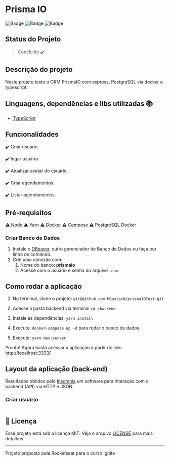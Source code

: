 # Prisma IO

![Badge](https://img.shields.io/badge/node-%3E%3D%2016.14.2-brightgreen) ![Badge](https://img.shields.io/badge/types-Flow%20%7C%20TypeScript-blue) ![Badge](https://img.shields.io/badge/prisma-3.11.1-blueviolet)

## Status do Projeto

> Concluído :heavy_check_mark:

## Descrição do projeto

Neste projeto testo o ORM PrismaIO com express, PostgreSQL via docker e typescript.

## Linguagens, dependências e libs utilizadas :books:

- [TypeScript](https://www.typescriptlang.org/)

## Funcionalidades

:heavy_check_mark: Criar usuário.

:heavy_check_mark: logar usuário.

:heavy_check_mark: Atualizar avatar do usuário.

:heavy_check_mark: Criar agendamentos.

:heavy_check_mark: Listar agendamentos.

## Pré-requisitos

:warning: [Node](https://nodejs.org/en/download/)
:warning: [Yarn](https://yarnpkg.com/getting-started/install)
:warning: [Docker](https://www.docker.com/products/docker-desktop)
:warning: [Compose](https://docs.docker.com/compose/install/)
:warning: [PostgreSQL Docker](https://hub.docker.com/_/postgres)

### Criar Banco de Dados

1. Instale o [DBeaver](https://dbeaver.io/download/), outro gerenciador de Banco de Dados ou faça por linha de comando.
2. Crie uma conexão com:
   1. Nome do banco: __prismaio__
   2. Acesse com o usuário e senha do arquivo `.env`.

## Como rodar a aplicação

1. No terminal, clone o projeto: `git@github.com:MGustav0/prismaIOTest.git`

2. Acesse a pasta backend via terminal `cd /backend`.

3. Instale as dependências: `yarn install`

4. Execute: `docker-compose up -d` para rodar o banco de dados.

5. Execute: `yarn dev:server`

Pronto! Agora basta acessar a aplicação à partir do link: http://localhost:3333/

## Layout da aplicação (back-end)

Resultados obtidos pelo [Insomnia](https://insomnia.rest/download/) um software para interação com o backend (API) via HTTP e JSON.

### Criar usuário

<img src="" max-width="800" max-heigth="600" />

## :memo: Licença

Esse projeto está sob a licença MIT. Veja o arquivo [LICENSE](LICENSE) para mais detalhes.

---

Projeto proposto pela Rocketseat para o curso Ignite
